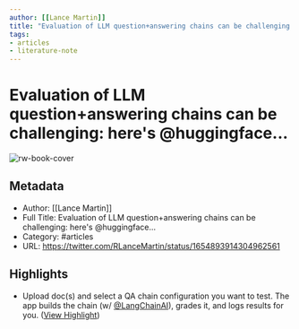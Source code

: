```yaml
---
author: [[Lance Martin]]
title: "Evaluation of LLM question+answering chains can be challenging: here&#39;s @huggingface..."
tags: 
- articles
- literature-note
---
```

# Evaluation of LLM question+answering chains can be challenging: here's @huggingface...

![rw-book-cover](https://pbs.twimg.com/profile_images/1637852507245543427/y4my_ZhZ_normal.jpg)

## Metadata
- Author: [[Lance Martin]]
- Full Title: Evaluation of LLM question+answering chains can be challenging: here's @huggingface...
- Category: #articles
- URL: https://twitter.com/RLanceMartin/status/1654893914304962561

## Highlights
- Upload doc(s) and select a QA chain configuration you want to test. The app builds the chain (w/ [@LangChainAI](https://twitter.com/LangChainAI)), grades it, and logs results for you. ([View Highlight](https://read.readwise.io/read/01gzx2rrbybte7dvgxca37hwjt))
